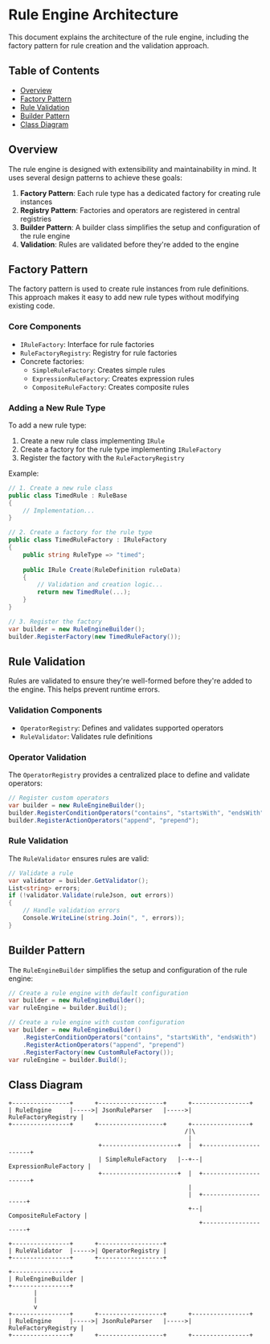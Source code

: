 # Rule Engine Architecture

This document explains the architecture of the rule engine, including the factory pattern for rule creation and the validation approach.

## Table of Contents
- [Overview](#overview)
- [Factory Pattern](#factory-pattern)
- [Rule Validation](#rule-validation)
- [Builder Pattern](#builder-pattern)
- [Class Diagram](#class-diagram)

## Overview

The rule engine is designed with extensibility and maintainability in mind. It uses several design patterns to achieve these goals:

1. **Factory Pattern**: Each rule type has a dedicated factory for creating rule instances
2. **Registry Pattern**: Factories and operators are registered in central registries
3. **Builder Pattern**: A builder class simplifies the setup and configuration of the rule engine
4. **Validation**: Rules are validated before they're added to the engine

## Factory Pattern

The factory pattern is used to create rule instances from rule definitions. This approach makes it easy to add new rule types without modifying existing code.

### Core Components

- `IRuleFactory`: Interface for rule factories
- `RuleFactoryRegistry`: Registry for rule factories
- Concrete factories:
  - `SimpleRuleFactory`: Creates simple rules
  - `ExpressionRuleFactory`: Creates expression rules
  - `CompositeRuleFactory`: Creates composite rules

### Adding a New Rule Type

To add a new rule type:

1. Create a new rule class implementing `IRule`
2. Create a factory for the rule type implementing `IRuleFactory`
3. Register the factory with the `RuleFactoryRegistry`

Example:

```csharp
// 1. Create a new rule class
public class TimedRule : RuleBase
{
    // Implementation...
}

// 2. Create a factory for the rule type
public class TimedRuleFactory : IRuleFactory
{
    public string RuleType => "timed";
    
    public IRule Create(RuleDefinition ruleData)
    {
        // Validation and creation logic...
        return new TimedRule(...);
    }
}

// 3. Register the factory
var builder = new RuleEngineBuilder();
builder.RegisterFactory(new TimedRuleFactory());
```

## Rule Validation

Rules are validated to ensure they're well-formed before they're added to the engine. This helps prevent runtime errors.

### Validation Components

- `OperatorRegistry`: Defines and validates supported operators
- `RuleValidator`: Validates rule definitions

### Operator Validation

The `OperatorRegistry` provides a centralized place to define and validate operators:

```csharp
// Register custom operators
var builder = new RuleEngineBuilder();
builder.RegisterConditionOperators("contains", "startsWith", "endsWith");
builder.RegisterActionOperators("append", "prepend");
```

### Rule Validation

The `RuleValidator` ensures rules are valid:

```csharp
// Validate a rule
var validator = builder.GetValidator();
List<string> errors;
if (!validator.Validate(ruleJson, out errors))
{
    // Handle validation errors
    Console.WriteLine(string.Join(", ", errors));
}
```

## Builder Pattern

The `RuleEngineBuilder` simplifies the setup and configuration of the rule engine:

```csharp
// Create a rule engine with default configuration
var builder = new RuleEngineBuilder();
var ruleEngine = builder.Build();

// Create a rule engine with custom configuration
var builder = new RuleEngineBuilder()
    .RegisterConditionOperators("contains", "startsWith", "endsWith")
    .RegisterActionOperators("append", "prepend")
    .RegisterFactory(new CustomRuleFactory());
var ruleEngine = builder.Build();
```

## Class Diagram

```
+----------------+      +------------------+      +----------------+
| RuleEngine     |----->| JsonRuleParser   |----->| RuleFactoryRegistry |
+----------------+      +------------------+      +----------------+
                                                 /|\
                                                  |
                         +---------------------+  |  +----------------------+
                         | SimpleRuleFactory   |--+--| ExpressionRuleFactory |
                         +---------------------+  |  +----------------------+
                                                  |
                                                  |  +---------------------+
                                                  +--| CompositeRuleFactory |
                                                     +---------------------+

+----------------+      +------------------+
| RuleValidator  |----->| OperatorRegistry |
+----------------+      +------------------+

+----------------+
| RuleEngineBuilder |
+----------------+
       |
       |
       v
+----------------+      +------------------+      +----------------+
| RuleEngine     |----->| JsonRuleParser   |----->| RuleFactoryRegistry |
+----------------+      +------------------+      +----------------+
``` 